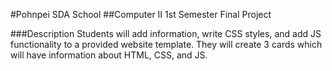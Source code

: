 #Pohnpei SDA School
##Computer II 1st Semester Final Project

###Description
Students will add information, write CSS styles, and add JS functionality to a provided website template.
They will create 3 cards which will have information about HTML, CSS, and JS. 
